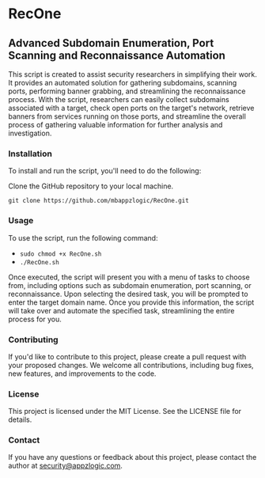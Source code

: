 # RecOne

## Advanced Subdomain Enumeration, Port Scanning and Reconnaissance Automation

This script is created to assist security researchers in simplifying their work. It provides an automated solution for gathering subdomains, scanning ports, performing banner grabbing, and streamlining the reconnaissance process. With the script, researchers can easily collect subdomains associated with a target, check open ports on the target's network, retrieve banners from services running on those ports, and streamline the overall process of gathering valuable information for further analysis and investigation.

### Installation
To install and run the script, you'll need to do the following:

Clone the GitHub repository to your local machine.

`git clone https://github.com/mbappzlogic/RecOne.git`

### Usage
To use the script, run the following command:

- `sudo chmod +x RecOne.sh`
- `./RecOne.sh`

Once executed, the script will present you with a menu of tasks to choose from, including options such as subdomain enumeration, port scanning, or reconnaissance. Upon selecting the desired task, you will be prompted to enter the target domain name. Once you provide this information, the script will take over and automate the specified task, streamlining the entire process for you.

### Contributing
If you'd like to contribute to this project, please create a pull request with your proposed changes. We welcome all contributions, including bug fixes, new features, and improvements to the code.

### License
This project is licensed under the MIT License. See the LICENSE file for details.

### Contact
If you have any questions or feedback about this project, please contact the author at security@appzlogic.com.
